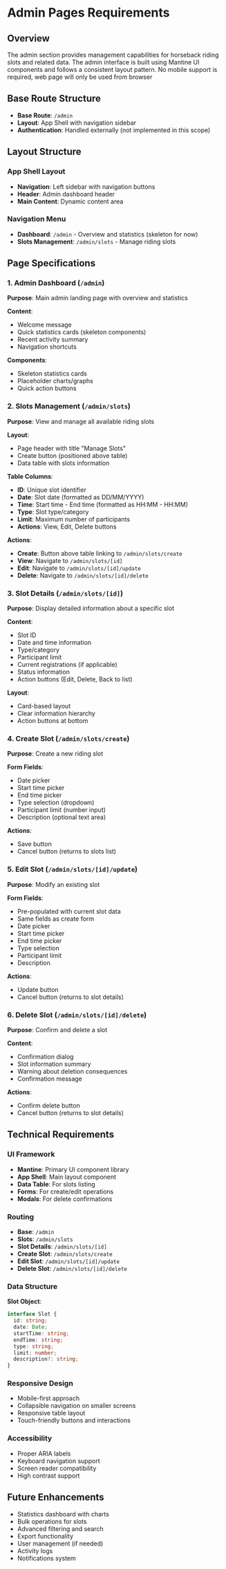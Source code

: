 # Admin Pages Requirements

## Overview
The admin section provides management capabilities for horseback riding slots and related data. The admin interface is built using Mantine UI components and follows a consistent layout pattern.
No mobile support is required, web page will only be used from browser

## Base Route Structure
- **Base Route**: `/admin`
- **Layout**: App Shell with navigation sidebar
- **Authentication**: Handled externally (not implemented in this scope)

## Layout Structure

### App Shell Layout
- **Navigation**: Left sidebar with navigation buttons
- **Header**: Admin dashboard header
- **Main Content**: Dynamic content area

### Navigation Menu
- **Dashboard**: `/admin` - Overview and statistics (skeleton for now)
- **Slots Management**: `/admin/slots` - Manage riding slots

## Page Specifications

### 1. Admin Dashboard (`/admin`)
**Purpose**: Main admin landing page with overview and statistics

**Content**:
- Welcome message
- Quick statistics cards (skeleton components)
- Recent activity summary
- Navigation shortcuts

**Components**:
- Skeleton statistics cards
- Placeholder charts/graphs
- Quick action buttons

### 2. Slots Management (`/admin/slots`)
**Purpose**: View and manage all available riding slots

**Layout**:
- Page header with title "Manage Slots"
- Create button (positioned above table)
- Data table with slots information

**Table Columns**:
- **ID**: Unique slot identifier
- **Date**: Slot date (formatted as DD/MM/YYYY)
- **Time**: Start time - End time (formatted as HH:MM - HH:MM)
- **Type**: Slot type/category
- **Limit**: Maximum number of participants
- **Actions**: View, Edit, Delete buttons

**Actions**:
- **Create**: Button above table linking to `/admin/slots/create`
- **View**: Navigate to `/admin/slots/[id]`
- **Edit**: Navigate to `/admin/slots/[id]/update`
- **Delete**: Navigate to `/admin/slots/[id]/delete`

### 3. Slot Details (`/admin/slots/[id]`)
**Purpose**: Display detailed information about a specific slot

**Content**:
- Slot ID
- Date and time information
- Type/category
- Participant limit
- Current registrations (if applicable)
- Status information
- Action buttons (Edit, Delete, Back to list)

**Layout**:
- Card-based layout
- Clear information hierarchy
- Action buttons at bottom

### 4. Create Slot (`/admin/slots/create`)
**Purpose**: Create a new riding slot

**Form Fields**:
- Date picker
- Start time picker
- End time picker
- Type selection (dropdown)
- Participant limit (number input)
- Description (optional text area)

**Actions**:
- Save button
- Cancel button (returns to slots list)

### 5. Edit Slot (`/admin/slots/[id]/update`)
**Purpose**: Modify an existing slot

**Form Fields**:
- Pre-populated with current slot data
- Same fields as create form
- Date picker
- Start time picker
- End time picker
- Type selection
- Participant limit
- Description

**Actions**:
- Update button
- Cancel button (returns to slot details)

### 6. Delete Slot (`/admin/slots/[id]/delete`)
**Purpose**: Confirm and delete a slot

**Content**:
- Confirmation dialog
- Slot information summary
- Warning about deletion consequences
- Confirmation message

**Actions**:
- Confirm delete button
- Cancel button (returns to slot details)

## Technical Requirements

### UI Framework
- **Mantine**: Primary UI component library
- **App Shell**: Main layout component
- **Data Table**: For slots listing
- **Forms**: For create/edit operations
- **Modals**: For delete confirmations

### Routing
- **Base**: `/admin`
- **Slots**: `/admin/slots`
- **Slot Details**: `/admin/slots/[id]`
- **Create Slot**: `/admin/slots/create`
- **Edit Slot**: `/admin/slots/[id]/update`
- **Delete Slot**: `/admin/slots/[id]/delete`

### Data Structure
**Slot Object**:
```typescript
interface Slot {
  id: string;
  date: Date;
  startTime: string;
  endTime: string;
  type: string;
  limit: number;
  description?: string;
}
```

### Responsive Design
- Mobile-first approach
- Collapsible navigation on smaller screens
- Responsive table layout
- Touch-friendly buttons and interactions

### Accessibility
- Proper ARIA labels
- Keyboard navigation support
- Screen reader compatibility
- High contrast support

## Future Enhancements
- Statistics dashboard with charts
- Bulk operations for slots
- Advanced filtering and search
- Export functionality
- User management (if needed)
- Activity logs
- Notifications system 
